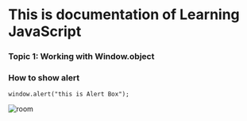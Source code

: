 # This is documentation of Learning JavaScript
### Topic 1:  Working with Window.object
### How to show alert

```
window.alert("this is Alert Box");

```



![room](https://user-images.githubusercontent.com/95132357/143728588-02ba81fa-1d6e-4443-89e0-e0b62c11300f.jpg)
